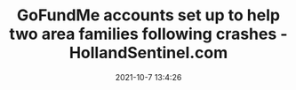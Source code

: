 ---
"title": "GoFundMe accounts set up to help two area families following crashes - HollandSentinel.com"
"date": "2021-10-7 13:4:26"
"feed_name": "GOOGLENEWSCONSTRUCTION"
"feed_website": "https://news.google.com/search?q=construction%2Bincident&hl=en-US&gl=US&ceid=US:en"
"feed_rss": "https://news.google.com/rss/search?q=construction%2Bincident&hl=en-US&gl=US&ceid=US:en"
"link": "https://www.hollandsentinel.com/story/lifestyle/public-safety/2021/10/07/gofundme-accounts-set-up-help-two-area-families-following-crashes/6022754001/"
"source": "{'href': 'https://www.hollandsentinel.com', 'title': 'HollandSentinel.com'}"
"file": "_posts/2021-1-1-37c3189abc639a19e2c77b425da7a3692f35fe43.md"
"accident": "0"
"drilling": "0"
"dead": "0"
"injured": "0"
"arrested": "0"
"place": "unknown place"
"where": "unknown site"
"causes": "unknown"
"place_uri": "unknown place"
---